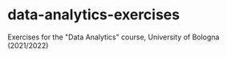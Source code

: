 # data-analytics-exercises
Exercises for the "Data Analytics" course, University of Bologna (2021/2022)
